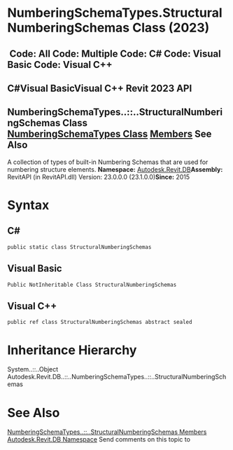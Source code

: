 # NumberingSchemaTypes.StructuralNumberingSchemas Class (2023)

﻿
 Code: All Code: Multiple Code: C# Code: Visual Basic Code: Visual C++   
---  
C#Visual BasicVisual C++
Revit 2023 API  
---  
NumberingSchemaTypes..::..StructuralNumberingSchemas Class  
[NumberingSchemaTypes Class](f35deaf0-5c35-a492-5d8e-6e1b00f08ff9.md "NumberingSchemaTypes Class") [Members](cbd9b3bf-a274-7756-0579-38d360b6114a.md "NumberingSchemaTypes.StructuralNumberingSchemas Members") See Also  
---  
A collection of types of built-in Numbering Schemas that are used for numbering structure elements. 
**Namespace:** [Autodesk.Revit.DB](87546ba7-461b-c646-cbb1-2cb8f5bff8b2.md "Autodesk.Revit.DB Namespace")**Assembly:** RevitAPI (in RevitAPI.dll) Version: 23.0.0.0 (23.1.0.0)**Since:** 2015 
# Syntax
C#  
---  
```text
public static class StructuralNumberingSchemas
```
  
Visual Basic  
---  
```text
Public NotInheritable Class StructuralNumberingSchemas
```
  
Visual C++  
---  
```text
public ref class StructuralNumberingSchemas abstract sealed
```
  
# Inheritance Hierarchy
System..::..Object Autodesk.Revit.DB..::..NumberingSchemaTypes..::..StructuralNumberingSchemas
# See Also
[NumberingSchemaTypes..::..StructuralNumberingSchemas Members](cbd9b3bf-a274-7756-0579-38d360b6114a.md "NumberingSchemaTypes.StructuralNumberingSchemas Members")
[Autodesk.Revit.DB Namespace](87546ba7-461b-c646-cbb1-2cb8f5bff8b2.md "Autodesk.Revit.DB Namespace")
Send comments on this topic to 
